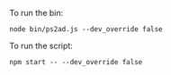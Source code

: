 To run the bin:

`node bin/ps2ad.js --dev_override false`

To run the script:

`npm start -- --dev_override false`
